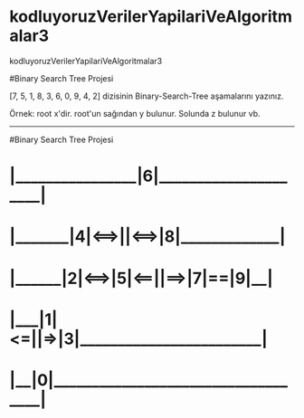 # kodluyoruzVerilerYapilariVeAlgoritmalar3
kodluyoruzVerilerYapilariVeAlgoritmalar3


#Binary Search Tree Projesi

[7, 5, 1, 8, 3, 6, 0, 9, 4, 2] dizisinin Binary-Search-Tree aşamalarını yazınız.

Örnek: root x'dir. root'un sağından y bulunur. Solunda z bulunur vb.
<hr>

#Binary Search Tree Projesi

<h1>|________________|6|_____________________|</h1>
<h1>|_______|4|<==>||<==>|8|_____________|</h1>
<h1>|______|2|<==>|5|<==||==>|7|==|9|__|</h1>
<h1>|___|1|<=||=>|3|________________________|</h1>
<h1>|__|0|___________________________________|</h1>
